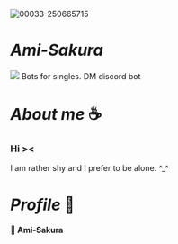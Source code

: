 ![00033-250665715](https://github.com/zedl3all/Ami-Sakura/assets/72595491/f1bc54b4-fdd0-4ac4-904a-9d67db02281c)
<h1><i>Ami-Sakura</i></h1>
<img src="https://img.shields.io/badge/Discord-7289DA?style=for-the-badge&logo=discord&logoColor=white">
Bots for singles. DM discord bot
<h1><i>About me </i>☕️</h1>
<h3><strong> Hi >< </strong> <br></h3>
I am rather shy and I prefer to be alone. ^_^
<h1><i>Profile </i>🐧</h1>
<h4> 🌸 Ami-Sakura </h4>
